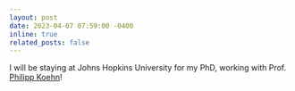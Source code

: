 ```yaml
---
layout: post
date: 2023-04-07 07:59:00 -0400
inline: true
related_posts: false
---
```


I will be staying at Johns Hopkins University for my PhD, working with Prof. [Philipp Koehn](https://www.cs.jhu.edu/~phi/)!
